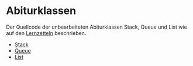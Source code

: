 # Abiturklassen

Der Quellcode der unbearbeiteten Abiturklassen Stack, Queue und List wie auf den [Lernzetteln](../Lineare%20Datenstrukturen.md) beschrieben.

- [Stack](Stack.java)
- [Queue](Queue.java)
- [List](List.java)